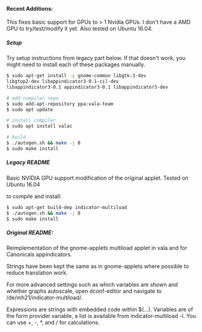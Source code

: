#### Recent Additions:

This fixes basic support for GPUs to > 1 Nvidia GPUs.
I don't have a AMD GPU to try/test/modify it yet. Also tested on Ubuntu 16.04.

##### Setup 
Try setup instructions from legacy part below. If that doesn't work, you might need to install each of these packages manually.
```sh
$ sudo apt-get install -y gnome-common libgtk-3-dev
libgtop2-dev libappindicator3-0.1-cil-dev
libappindicator3-0.1 appindicator3-0.1 libappindicator3-dev

# add compiler repo
$ sudo add-apt-repository ppa:vala-team
$ sudo apt update

# install compiler
$ sudo apt install valac

# build
$ ./autogen.sh && make -j 8
$ sudo make install
```

##### Legacy README
Basic NVIDIA GPU support modification of the original applet.
Tested on Ubuntu 16.04

to compile and install:
```sh
$ sudo apt-get build-dep indicator-multiload
$ ./autogen.sh && make -j 8
$ sudo make install
```

##### Original README:
Reimplementation of the gnome-applets multiload applet in vala and for Canonicals appindicators.

Strings have been kept the same as in gnome-applets where possible to reduce translation work.

For more advanced settings such as which variables are shown and whether graphs
autoscale, open dconf-editor and navigate to /de/mh21/indicator-multiload/.

Expressions are strings with embedded code within $(...). Variables are of the
form provider.variable, a list is available from indicator-multiload -l. You
can use +, -, *, and / for calculations.